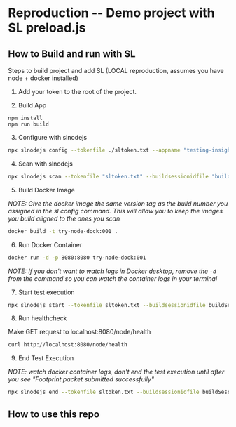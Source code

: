 # Reproduction -- Demo project with SL preload.js

## How to Build and run with SL

Steps to build project and add SL (LOCAL reproduction, assumes you have node + docker installed)

1. Add your token to the root of the project.

2. Build App

```
npm install
npm run build
```

3. Configure with slnodejs

```bash
npx slnodejs config --tokenfile ./sltoken.txt --appname "testing-insights/tryout-node-docker" --branch "SLDEMO" --build "001"
```

4. Scan with slnodejs

```bash
npx slnodejs scan --tokenfile "sltoken.txt" --buildsessionidfile "buildSessionId" --workspacepath "./dist" --scm "none" --excludedpaths "" --es6Modules --babylonPlugins "decorators-legacy"
```

5. Build Docker Image

*NOTE: Give the docker image the same version tag as the build number you assigned in the sl config command. This will allow you to keep the images you build aligned to the ones you scan*

```bash
docker build -t try-node-dock:001 .
```

6. Run Docker Container

```bash
docker run -d -p 8080:8080 try-node-dock:001
```

*NOTE: If you don't want to watch logs in Docker desktop, remove the `-d` from the command so you can watch the container logs in your terminal*

7. Start test execution

```bash
npx slnodejs start --tokenfile sltoken.txt --buildsessionidfile buildSessionId --labid local-testing --teststage functional
```

8. Run healthcheck

Make GET request to localhost:8080/node/health

```bash
curl http://localhost:8080/node/health
```

9. End Test Execution

*NOTE: watch docker container logs, don't end the test execution until after you see "Footprint packet submitted successfully"*

```bash
npx slnodejs end --tokenfile sltoken.txt --buildsessionidfile buildSessionId --labid local-testing  
```




## How to use this repo
<!-- 
@TODO: Fill out to describe different branches demonstrating different reproductions -->